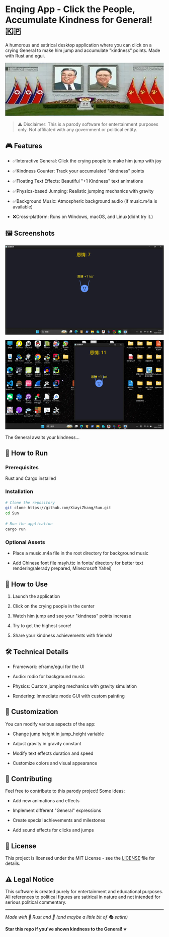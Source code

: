 # Enqing App - Click the People, Accumulate Kindness for General! 🇰🇵<br>
A humorous and satirical desktop application where you can click on a crying General to make him jump and accumulate "kindness" points. Made with Rust and egui.

![general](https://github.com/XiayiZhang/Sun/blob/main/img/sun.png)

> ⚠️ Disclaimer: This is a parody software for entertainment purposes only. Not affiliated with any government or political entity.

## 🎮 Features
- ✅Interactive General: Click the crying people to make him jump with joy

- ✅Kindness Counter: Track your accumulated "kindness" points

- ✅Floating Text Effects: Beautiful "+1 Kindness" text animations

- ✅Physics-based Jumping: Realistic jumping mechanics with gravity

- ✅Background Music: Atmospheric background audio (if music.m4a is available)

- ❌Cross-platform: Runs on Windows, macOS, and Linux(didnt try it.)

## 🖼️ Screenshots

![screen shoot 1](https://github.com/XiayiZhang/Sun/blob/main/img/sc1.png)

![screen shoot 2](https://github.com/XiayiZhang/Sun/blob/main/img/sc2.png)

The General awaits your kindness...

## 🚀 How to Run
### Prerequisites
Rust and Cargo installed

### Installation
```bash
# Clone the repository
git clone https://github.com/XiayiZhang/Sun.git
cd Sun

# Run the application
cargo run
```
### Optional Assets
- Place a music.m4a file in the root directory for background music

- Add Chinese font file msyh.ttc in fonts/ directory for better text rendering(alerady prepared, Minecrosoft Yahei)

## 🎯 How to Use
1. Launch the application

2. Click on the crying people in the center

3. Watch him jump and see your "kindness" points increase

4. Try to get the highest score!

5. Share your kindness achievements with friends!

## 🛠️ Technical Details
- Framework: eframe/egui for the UI

- Audio: rodio for background music

- Physics: Custom jumping mechanics with gravity simulation

- Rendering: Immediate mode GUI with custom painting

## 🎨 Customization
You can modify various aspects of the app:

- Change jump height in jump_height variable

- Adjust gravity in gravity constant

- Modify text effects duration and speed

- Customize colors and visual appearance

## 🤝 Contributing
Feel free to contribute to this parody project! Some ideas:

- Add new animations and effects

- Implement different "General" expressions

- Create special achievements and milestones

- Add sound effects for clicks and jumps

## 📜 License
This project is licensed under the MIT License - see the [LICENSE](https://github.com/XiayiZhang/Sun/blob/main/LICENSE) file for details.

## ⚠️ Legal Notice
This software is created purely for entertainment and educational purposes. All references to political figures are satirical in nature and not intended for serious political commentary.

***

_Made with 🦀 Rust and 💖 (and maybe a little bit of 🎭 satire)_

**Star this repo if you've shown kindness to the General! ⭐**
